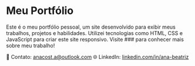 # Meu Portfólio

Este é o meu portfólio pessoal, um site desenvolvido para exibir meus trabalhos, projetos e habilidades. Utilizei tecnologias como HTML, CSS e JavaScript para criar este site responsivo. Visite ### para conhecer mais sobre meu trabalho!

📧 Contato: anacost.a@outlook.com
🌐 LinkedIn: [linkedin.com/in/ana-beatriz](https://www.linkedin.com/in/ana-beatriz-faria-99a44717a/)
